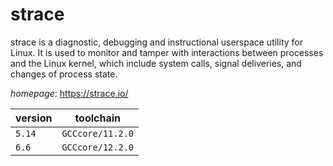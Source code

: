 # strace

strace is a diagnostic, debugging and instructional userspace utility for Linux. It is used to monitor and tamper with interactions between processes and the Linux kernel, which include system calls, signal deliveries, and changes of process state.

*homepage*: <https://strace.io/>

version | toolchain
--------|----------
``5.14`` | ``GCCcore/11.2.0``
``6.6`` | ``GCCcore/12.2.0``
